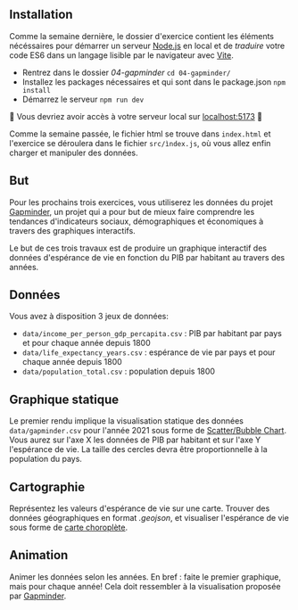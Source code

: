 
## Installation
Comme la semaine dernière, le dossier d'exercice contient les éléments nécéssaires pour démarrer un serveur [Node.js](https://nodejs.org/en/) en local et de *traduire* votre code ES6 dans un langage lisible par le navigateur avec [Vite](https://vitejs.dev/).
* Rentrez dans le dossier *04-gapminder* ``cd 04-gapminder/``
* Installez les packages nécessaires et qui sont dans le package.json ```npm install```
* Démarrez le serveur ```npm run dev```

:rocket: Vous devriez avoir accès à votre serveur local sur [localhost:5173](http:localhost:5173) :rocket:

Comme la semaine passée, le fichier html se trouve dans ```index.html``` et l'exercice se déroulera dans le fichier ```src/ìndex.js```, où vous allez enfin charger et manipuler des données. 


## But
Pour les prochains trois exercices, vous utiliserez les données du projet [Gapminder](https://www.gapminder.org/tools/#$chart-type=bubbles&url=v1), un projet qui a pour but de mieux faire comprendre les tendances d'indicateurs sociaux, démographiques et économiques à travers des graphiques interactifs. 

Le but de ces trois travaux est de produire un graphique interactif des données d'espérance de vie en fonction du PIB par habitant au travers des années. 



## Données
Vous avez à disposition 3 jeux de données: 
* ```data/income_per_person_gdp_percapita.csv``` : PIB par habitant par pays et pour chaque année depuis 1800
* ```data/life_expectancy_years.csv``` : espérance de vie par pays et pour chaque année depuis 1800
* ```data/population_total.csv``` : population depuis 1800

## Graphique statique 
Le premier rendu implique la visualisation statique des données ```data/gapminder.csv``` pour l'année 2021 sous forme de [Scatter/Bubble Chart](https://www.gapminder.org/tools/#$chart-type=bubbles&url=v1). Vous aurez sur l'axe X les données de PIB par habitant et sur l'axe Y l'espérance de vie. La taille des cercles devra être proportionnelle à la population du pays. 


## Cartographie 
Représentez les valeurs d'espérance de vie sur une carte. 
Trouver des données géographiques en format *.geojson*, et visualiser l'espérance de vie sous forme de [carte choroplète](https://d3-graph-gallery.com/graph/choropleth_hover_effect.html).


## Animation 
Animer les données selon les années. En bref : faite le premier graphique, mais pour chaque année! Cela doit ressembler à la visualisation proposée par [Gapminder](https://www.gapminder.org/tools/#$chart-type=bubbles&url=v1).
